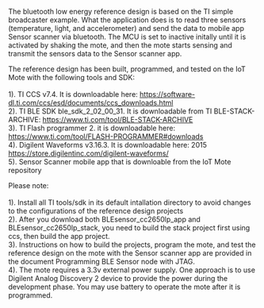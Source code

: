 The bluetooth low energy reference design is based on the TI simple broadcaster example. What the application does is to read three sensors (temperature,  light, and accelerometer) and send the data to mobile app Sensor scanner via bluetooth. The MCU is set to inactive initally until it is activated by shaking the mote, and then the mote starts sensing and transmit the sensors data to the Sensor scanner app.

The reference design has been built, programmed, and tested on the IoT Mote with the following tools and SDK:  <br />   
1). TI CCS v7.4. It is downloadable here: https://software-dl.ti.com/ccs/esd/documents/ccs_downloads.html <br />2). TI BLE SDK ble_sdk_2_02_00_31. It is downloadable from TI BLE-STACK-ARCHIVE: https://www.ti.com/tool/BLE-STACK-ARCHIVE <br />3). TI Flash programmer 2. it is downloadable here: https://www.ti.com/tool/FLASH-PROGRAMMER#downloads <br />4). Digilent Waveforms v3.16.3. It is downloadable here: 2015 https://store.digilentinc.com/digilent-waveforms/ <br />5). Sensor Scanner mobile app that is downloable from the IoT Mote repository <br />  


Please note: <br />  
1). Install all TI tools/sdk in its default intallation directory to avoid changes to the configurations of the reference design projects <br />2). After you download both BLEsensor_cc2650lp_app and BLEsensor_cc2650lp_stack, you need to build the stack project first using ccs, then build the app project.<br />3). Instructions on how to build the projects, program the mote, and test the reference design on the mote with the Sensor scanner app are provided in the document Programming BLE Sensor node with JTAG. <br />4). The mote requires a 3.3v external power supply. One approach is to use Digilent Analog Discovery 2 device to provide the power during the development phase. You may use battery to operate the mote after it is programmed.  <br />
